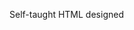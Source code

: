 Self-taught HTML designed
              
 
 
 
      
 
 
                                                                                                                                                            